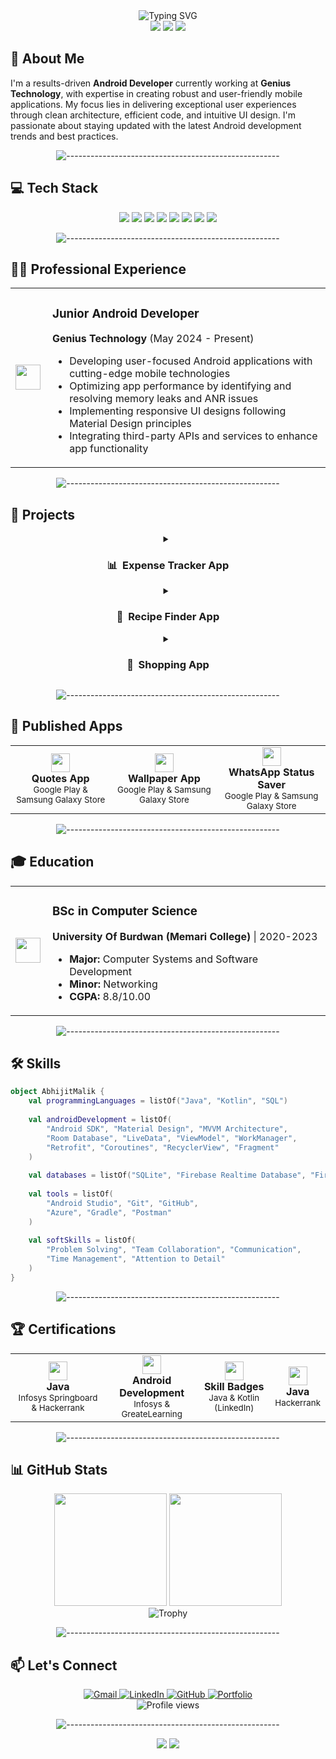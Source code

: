 <div align="center">
  <img src="https://readme-typing-svg.herokuapp.com?font=Fira+Code&weight=600&size=30&pause=1000&color=0969DA&center=true&vCenter=true&random=false&width=600&height=70&lines=Hi+there%2C+I'm+Abhijit+Malik;Android+Developer;Mobile+App+Enthusiast" alt="Typing SVG" />
</div>

<div align="center">
  <img src="https://img.shields.io/badge/Android%20Developer-Passionate-brightgreen?style=for-the-badge&logo=android-studio&logoColor=white"/>
  <img src="https://img.shields.io/badge/Java-Expert-orange?style=for-the-badge&logo=java&logoColor=white"/>
  <img src="https://img.shields.io/badge/Kotlin-Proficient-blue?style=for-the-badge&logo=kotlin&logoColor=white"/>
</div>

## 📱 About Me

I'm a results-driven **Android Developer** currently working at **Genius Technology**, with expertise in creating robust and user-friendly mobile applications. My focus lies in delivering exceptional user experiences through clean architecture, efficient code, and intuitive UI design. I'm passionate about staying updated with the latest Android development trends and best practices.

<p align="center">
  <img src="https://raw.githubusercontent.com/andreasbm/readme/master/assets/lines/colored.png" alt="-----------------------------------------------------" />
</p>

## 💻 Tech Stack

<div align="center">
  <img src="https://img.shields.io/badge/Android-3DDC84?style=for-the-badge&logo=android&logoColor=white"/>
  <img src="https://img.shields.io/badge/Java-ED8B00?style=for-the-badge&logo=java&logoColor=white"/>
  <img src="https://img.shields.io/badge/Kotlin-0095D5?style=for-the-badge&logo=kotlin&logoColor=white"/>
  <img src="https://img.shields.io/badge/Firebase-FFCA28?style=for-the-badge&logo=firebase&logoColor=black"/>
  <img src="https://img.shields.io/badge/SQLite-07405E?style=for-the-badge&logo=sqlite&logoColor=white"/>
  <img src="https://img.shields.io/badge/Material--UI-0081CB?style=for-the-badge&logo=material-ui&logoColor=white"/>
  <img src="https://img.shields.io/badge/Azure-0089D6?style=for-the-badge&logo=microsoft-azure&logoColor=white"/>
  <img src="https://img.shields.io/badge/Git-F05032?style=for-the-badge&logo=git&logoColor=white"/>
</div>

<p align="center">
  <img src="https://raw.githubusercontent.com/andreasbm/readme/master/assets/lines/colored.png" alt="-----------------------------------------------------" />
</p>

## 👨‍💻 Professional Experience

<div align="center">
  <table>
    <tr>
      <td>
        <img align="left" src="https://img.icons8.com/color/48/000000/android-studio--v3.png" width="40"/>
      </td>
      <td>
        <h3>Junior Android Developer</h3>
        <p><strong>Genius Technology</strong> (May 2024 - Present)</p>
        <ul>
          <li>Developing user-focused Android applications with cutting-edge mobile technologies</li>
          <li>Optimizing app performance by identifying and resolving memory leaks and ANR issues</li>
          <li>Implementing responsive UI designs following Material Design principles</li>
          <li>Integrating third-party APIs and services to enhance app functionality</li>
        </ul>
      </td>
    </tr>
  </table>
</div>

<p align="center">
  <img src="https://raw.githubusercontent.com/andreasbm/readme/master/assets/lines/colored.png" alt="-----------------------------------------------------" />
</p>

## 🚀 Projects

<div align="center">
  <details>
    <summary><h3>📊 &nbsp;Expense Tracker App</h3></summary>
    <p>A comprehensive finance management application to track expenses efficiently, featuring:</p>
    <ul>
      <li>Local data persistence with SQLite database architecture</li>
      <li>Custom UI components designed for optimal user experience</li>
      <li>Interactive charts and reports for expense analysis</li>
      <li>Budget planning and notification features</li>
    </ul>
    <p><strong>Technologies:</strong> Android, Java/Kotlin, SQLite, Material Design</p>
    <div align="center">
      <img src="https://img.shields.io/badge/Android-3DDC84?style=flat-square&logo=android&logoColor=white"/>
      <img src="https://img.shields.io/badge/SQLite-07405E?style=flat-square&logo=sqlite&logoColor=white"/>
      <img src="https://img.shields.io/badge/Material--UI-0081CB?style=flat-square&logo=material-ui&logoColor=white"/>
    </div>
  </details>

  <details>
    <summary><h3>🍲 &nbsp;Recipe Finder App</h3></summary>
    <p>An intuitive recipe discovery application with features including:</p>
    <ul>
      <li>Integration with multiple culinary APIs for extensive recipe database</li>
      <li>Social media sharing capabilities</li>
      <li>Personalized user accounts with favorite recipes and ratings</li>
      <li>Offline mode for saved recipes</li>
    </ul>
    <p><strong>Technologies:</strong> Android, Java/Kotlin, REST APIs, Social Media SDKs, Room Database</p>
    <div align="center">
      <img src="https://img.shields.io/badge/Android-3DDC84?style=flat-square&logo=android&logoColor=white"/>
      <img src="https://img.shields.io/badge/Kotlin-0095D5?style=flat-square&logo=kotlin&logoColor=white"/>
      <img src="https://img.shields.io/badge/REST_API-FF5733?style=flat-square"/>
    </div>
  </details>

  <details>
    <summary><h3>🛒 &nbsp;Shopping App</h3></summary>
    <p>A feature-rich e-commerce application allowing users to:</p>
    <ul>
      <li>Browse products with advanced filtering options</li>
      <li>Maintain shopping cart across sessions</li>
      <li>Complete purchases with secure payment gateway integration</li>
      <li>Track order history and delivery status</li>
    </ul>
    <p><strong>Technologies:</strong> Android, Java/Kotlin, Firebase, Payment Gateway Integration</p>
    <div align="center">
      <img src="https://img.shields.io/badge/Android-3DDC84?style=flat-square&logo=android&logoColor=white"/>
      <img src="https://img.shields.io/badge/Firebase-FFCA28?style=flat-square&logo=firebase&logoColor=black"/>
      <img src="https://img.shields.io/badge/Payment_Gateway-6772E5?style=flat-square&logo=stripe&logoColor=white"/>
    </div>
  </details>
</div>

<p align="center">
  <img src="https://raw.githubusercontent.com/andreasbm/readme/master/assets/lines/colored.png" alt="-----------------------------------------------------" />
</p>

## 📱 Published Apps

<div align="center">
  <table>
    <tr>
      <td align="center">
        <img src="https://img.icons8.com/fluency/48/000000/quote.png" width="30"/>
        <br />
        <strong>Quotes App</strong>
        <br />
        <small>Google Play & Samsung Galaxy Store</small>
      </td>
      <td align="center">
        <img src="https://img.icons8.com/fluency/48/000000/wallpaper.png" width="30"/>
        <br />
        <strong>Wallpaper App</strong>
        <br />
        <small>Google Play & Samsung Galaxy Store</small>
      </td>
      <td align="center">
        <img src="https://img.icons8.com/color/48/000000/whatsapp--v1.png" width="30"/>
        <br />
        <strong>WhatsApp Status Saver</strong>
        <br />
        <small>Google Play & Samsung Galaxy Store</small>
      </td>
    </tr>
  </table>
</div>

<p align="center">
  <img src="https://raw.githubusercontent.com/andreasbm/readme/master/assets/lines/colored.png" alt="-----------------------------------------------------" />
</p>

## 🎓 Education

<div align="center">
  <table>
    <tr>
      <td>
        <img align="left" src="https://img.icons8.com/color/48/000000/graduation-cap.png" width="40"/>
      </td>
      <td>
        <h3>BSc in Computer Science</h3>
        <p><strong>University Of Burdwan (Memari College)</strong> | 2020-2023</p>
        <ul>
          <li><strong>Major:</strong> Computer Systems and Software Development</li>
          <li><strong>Minor:</strong> Networking</li>
          <li><strong>CGPA:</strong> 8.8/10.00</li>
        </ul>
      </td>
    </tr>
  </table>
</div>

<p align="center">
  <img src="https://raw.githubusercontent.com/andreasbm/readme/master/assets/lines/colored.png" alt="-----------------------------------------------------" />
</p>

## 🛠️ Skills

```kotlin
object AbhijitMalik {
    val programmingLanguages = listOf("Java", "Kotlin", "SQL")
    
    val androidDevelopment = listOf(
        "Android SDK", "Material Design", "MVVM Architecture",
        "Room Database", "LiveData", "ViewModel", "WorkManager",
        "Retrofit", "Coroutines", "RecyclerView", "Fragment"
    )
    
    val databases = listOf("SQLite", "Firebase Realtime Database", "Firestore")
    
    val tools = listOf(
        "Android Studio", "Git", "GitHub", 
        "Azure", "Gradle", "Postman"
    )
    
    val softSkills = listOf(
        "Problem Solving", "Team Collaboration", "Communication",
        "Time Management", "Attention to Detail"
    )
}
```

<p align="center">
  <img src="https://raw.githubusercontent.com/andreasbm/readme/master/assets/lines/colored.png" alt="-----------------------------------------------------" />
</p>

## 🏆 Certifications

<div align="center">
  <table>
    <tr>
      <td align="center">
        <img src="https://img.icons8.com/color/48/000000/java-coffee-cup-logo.png" width="30"/>
        <br />
        <strong>Java</strong>
        <br />
        <small>Infosys Springboard & Hackerrank</small>
      </td>
      <td align="center">
        <img src="https://img.icons8.com/color/48/000000/android-os.png" width="30"/>
        <br />
        <strong>Android Development</strong>
        <br />
        <small>Infosys & GreateLearning</small>
      </td>
      <td align="center">
        <img src="https://img.icons8.com/color/48/000000/linkedin.png" width="30"/>
        <br />
        <strong>Skill Badges</strong>
        <br />
        <small>Java & Kotlin (LinkedIn)</small>
      </td>
      <td align="center">
        <img src="https://img.icons8.com/windows/32/000000/hackerrank.png" width="30"/>
        <br />
        <strong>Java</strong>
        <br />
        <small>Hackerrank</small>
      </td>
    </tr>
  </table>
</div>

<p align="center">
  <img src="https://raw.githubusercontent.com/andreasbm/readme/master/assets/lines/colored.png" alt="-----------------------------------------------------" />
</p>

## 📊 GitHub Stats

<div align="center">
  <img height="180em" src="https://github-readme-stats.vercel.app/api?username=YourGitHubUsername&show_icons=true&theme=github_dark&include_all_commits=true&count_private=true" />
  <img height="180em" src="https://github-readme-stats.vercel.app/api/top-langs/?username=YourGitHubUsername&layout=compact&langs_count=7&theme=github_dark" />
</div>

<div align="center">
  <img src="https://github-profile-trophy.vercel.app/?username=YourGitHubUsername&theme=darkhub&no-frame=true&row=1&column=7" alt="Trophy" />
</div>

<p align="center">
  <img src="https://raw.githubusercontent.com/andreasbm/readme/master/assets/lines/colored.png" alt="-----------------------------------------------------" />
</p>

## 📫 Let's Connect

<div align="center">
  <a href="mailto:abhijitmalik40@gmail.com" target="_blank">
    <img src="https://img.shields.io/badge/Gmail-D14836?style=for-the-badge&logo=gmail&logoColor=white" alt="Gmail"/>
  </a>
  <a href="https://www.linkedin.com/in/abhijitmalik/" target="_blank">
    <img src="https://img.shields.io/badge/LinkedIn-0077B5?style=for-the-badge&logo=linkedin&logoColor=white" alt="LinkedIn"/>
  </a>
  <a href="https://github.com/YourGitHubUsername" target="_blank">
    <img src="https://img.shields.io/badge/GitHub-100000?style=for-the-badge&logo=github&logoColor=white" alt="GitHub"/>
  </a>
  <a href="https://yourportfolio.com" target="_blank">
    <img src="https://img.shields.io/badge/Portfolio-1DA1F2?style=for-the-badge&logo=react&logoColor=white" alt="Portfolio"/>
  </a>
</div>

<div align="center">
  <img src="https://komarev.com/ghpvc/?username=YourGitHubUsername&label=Profile%20views&color=0e75b6&style=flat-square" alt="Profile views" />
</div>

<p align="center">
  <img src="https://raw.githubusercontent.com/andreasbm/readme/master/assets/lines/colored.png" alt="-----------------------------------------------------" />
</p>

<div align="center">
  <img src="https://forthebadge.com/images/badges/built-with-love.svg" />
  <img src="https://forthebadge.com/images/badges/powered-by-coffee.svg" />
</div>
